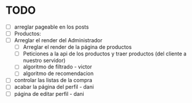 
# TODO

- [ ] arreglar pageable en los posts
- [ ] Productos:
- [ ] Arreglar el render del Administrador
  - [ ] Arreglar el render de la página de productos
  - [ ] Peticiones a la api de los productos y traer productos (del cliente a nuestro servidor)
  - [ ] algoritmo de filtrado - victor
  - [ ] algoritmo de recomendacion
- [ ] controlar las listas de la compra
- [ ] acabar la página del perfil - dani
- [ ] página de editar perfil - dani